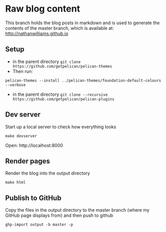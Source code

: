 Raw blog content
================

This branch holds the blog posts in markdown and is used to generate the contents of the master branch, which is available at:
http://nathanwilliams.github.io

## Setup

- in the parent directory ```git clone https://github.com/getpelican/pelican-themes```
- Then run:
```
pelican-themes --install ../pelican-themes/foundation-default-colours --verbose
```

- in the parent directory
```git clone --recursive https://github.com/getpelican/pelican-plugins```

## Dev server
Start up a local server to check how everything looks
```
make devserver
```
Open: http://localhost:8000


## Render pages
Render the blog into the output directory
```
make html
```

## Publish to GitHub
Copy the files in the output directory to the master branch (where my GitHub page displays from) and then push to github
```
ghp-import output -b master -p
```


